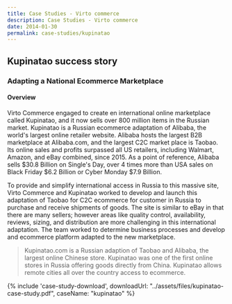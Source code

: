 ```yaml
---
title: Case Studies - Virto commerce
description: Case Studies - Virto commerce
date: 2014-01-30
permalink: case-studies/kupinatao
---
```

<div class="case-studies buffer-bot" ng-controller="caseStudyController">
    <div class="header bg-kupinatao">
        <div class="bg-container">
            <div class="inner">
                <h2>Kupinatao success story</h2>
            </div>
        </div>
    </div>
    <div class="body responsive">
        <div class="col-w">
            <div class="col __col-70">
                <h3>
                    Adapting a National Ecommerce Marketplace
                </h3>
                <h4>Overview</h4>
                <p>
                    Virto Commerce engaged to create en international online marketplace called Kupinatao, and it now sells over 800 million items in the Russian market. Kupinatao is a Russian ecommerce adaptation of Alibaba, the world's largest online retailer website. Alibaba hosts the largest B2B marketplace at Alibaba.com, and the largest C2C market place is Taobao. Its online sales and profits surpassed all US retailers, including Walmart, Amazon, and eBay combined, since 2015. As a point of reference, Alibaba sells $30.8 Billion on Single's Day, over 4 times more than USA sales on Black Friday $6.2 Billion or Cyber Monday $7.9 Billion.
                </p>
                <p>
                    To provide and simplify international access in Russia to this massive site, Virto Commerce and Kupinatao worked to develop and launch this adaptation of Taobao for C2C ecommerce for customer in Russia to purchase and receive shipments of goods. The site is similar to eBay in that there are many sellers; however areas like quality control, availability, reviews, sizing, and distribution are more challenging in this international adaptation. The team worked to determine business processes and develop and ecommerce platform adapted to the new marketplace.
                </p>
                <blockquote>
                    Kupinatao.com is a Russian adaption of Taobao and Alibaba, the largest online Chinese store. Kupinatao was one of the first online stores in Russia offering goods directly from China. Kupinatao allows remote cities all over the country access to ecommerce.
                </blockquote>
            </div>
            <div class="col __col-30">
                {% include 'case-study-download', downloadUrl: "../assets/files/kupinatao-case-study.pdf", caseName: "kupinatao" %}
            </div>
        </div>
    </div>
</div>
